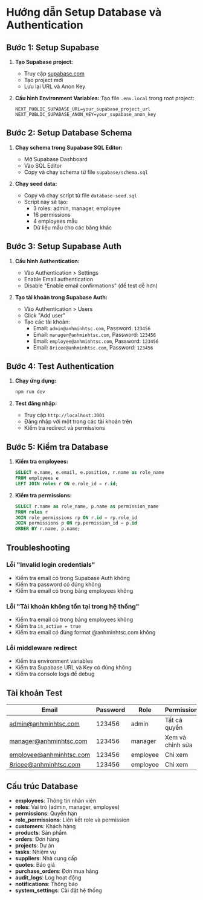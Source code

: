 # Hướng dẫn Setup Database và Authentication

## Bước 1: Setup Supabase

1. **Tạo Supabase project:**
   - Truy cập [supabase.com](https://supabase.com)
   - Tạo project mới
   - Lưu lại URL và Anon Key

2. **Cấu hình Environment Variables:**
   Tạo file `.env.local` trong root project:
   ```env
   NEXT_PUBLIC_SUPABASE_URL=your_supabase_project_url
   NEXT_PUBLIC_SUPABASE_ANON_KEY=your_supabase_anon_key
   ```

## Bước 2: Setup Database Schema

1. **Chạy schema trong Supabase SQL Editor:**
   - Mở Supabase Dashboard
   - Vào SQL Editor
   - Copy và chạy schema từ file `supabase/schema.sql`

2. **Chạy seed data:**
   - Copy và chạy script từ file `database-seed.sql`
   - Script này sẽ tạo:
     - 3 roles: admin, manager, employee
     - 16 permissions
     - 4 employees mẫu
     - Dữ liệu mẫu cho các bảng khác

## Bước 3: Setup Supabase Auth

1. **Cấu hình Authentication:**
   - Vào Authentication > Settings
   - Enable Email authentication
   - Disable "Enable email confirmations" (để test dễ hơn)

2. **Tạo tài khoản trong Supabase Auth:**
   - Vào Authentication > Users
   - Click "Add user"
   - Tạo các tài khoản:
     - Email: `admin@anhminhtsc.com`, Password: `123456`
     - Email: `manager@anhminhtsc.com`, Password: `123456`
     - Email: `employee@anhminhtsc.com`, Password: `123456`
     - Email: `8ricee@anhminhtsc.com`, Password: `123456`

## Bước 4: Test Authentication

1. **Chạy ứng dụng:**
   ```bash
   npm run dev
   ```

2. **Test đăng nhập:**
   - Truy cập `http://localhost:3001`
   - Đăng nhập với một trong các tài khoản trên
   - Kiểm tra redirect và permissions

## Bước 5: Kiểm tra Database

1. **Kiểm tra employees:**
   ```sql
   SELECT e.name, e.email, e.position, r.name as role_name 
   FROM employees e 
   LEFT JOIN roles r ON e.role_id = r.id;
   ```

2. **Kiểm tra permissions:**
   ```sql
   SELECT r.name as role_name, p.name as permission_name
   FROM roles r
   JOIN role_permissions rp ON r.id = rp.role_id
   JOIN permissions p ON rp.permission_id = p.id
   ORDER BY r.name, p.name;
   ```

## Troubleshooting

### Lỗi "Invalid login credentials"
- Kiểm tra email có trong Supabase Auth không
- Kiểm tra password có đúng không
- Kiểm tra email có trong bảng employees không

### Lỗi "Tài khoản không tồn tại trong hệ thống"
- Kiểm tra email có trong bảng employees không
- Kiểm tra `is_active = true`
- Kiểm tra email có đúng format @anhminhtsc.com không

### Lỗi middleware redirect
- Kiểm tra environment variables
- Kiểm tra Supabase URL và Key có đúng không
- Kiểm tra console logs để debug

## Tài khoản Test

| Email | Password | Role | Permissions |
|-------|----------|------|-------------|
| admin@anhminhtsc.com | 123456 | admin | Tất cả quyền |
| manager@anhminhtsc.com | 123456 | manager | Xem và chỉnh sửa |
| employee@anhminhtsc.com | 123456 | employee | Chỉ xem |
| 8ricee@anhminhtsc.com | 123456 | employee | Chỉ xem |

## Cấu trúc Database

- **employees**: Thông tin nhân viên
- **roles**: Vai trò (admin, manager, employee)
- **permissions**: Quyền hạn
- **role_permissions**: Liên kết role và permission
- **customers**: Khách hàng
- **products**: Sản phẩm
- **orders**: Đơn hàng
- **projects**: Dự án
- **tasks**: Nhiệm vụ
- **suppliers**: Nhà cung cấp
- **quotes**: Báo giá
- **purchase_orders**: Đơn mua hàng
- **audit_logs**: Log hoạt động
- **notifications**: Thông báo
- **system_settings**: Cài đặt hệ thống
